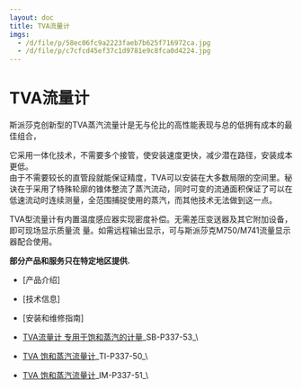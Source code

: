 ```yaml
---
layout: doc
title: TVA流量计
imgs:
  - /d/file/p/58ec06fc9a2223faeb7b625f716972ca.jpg
  - /d/file/p/c7cfcd45ef37c1d9781e9c8fca0d4224.jpg
---
```


# TVA流量计

斯派莎克创新型的TVA蒸汽流量计是无与伦比的高性能表现与总的低拥有成本的最佳组合，

它采用一体化技术，不需要多个接管，使安装速度更快，减少潜在路径，安装成本更低。  
由于不需要较长的直管段就能保证精度，TVA可以安装在大多数局限的空间里。秘诀在于采用了特殊轮廓的锥体整流了蒸汽流动，同时可变的流通面积保证了可以在低速流动时连续测量，全范围捕捉使用的蒸汽，而其他技术无法做到这一点。

TVA型流量计有内置温度感应器实现密度补偿。无需差压变送器及其它附加设备，即可现场显示质量流 量。如需远程输出显示，可与斯派莎克M750/M741流量显示器配合使用。

**部分产品和服务只在特定地区提供.**

- [产品介绍]
- [技术信息]
- [安装和维修指南]

- [TVA流量计 专用于饱和蒸汽的计量](http://7xkry5.com1.z0.glb.clouddn.com/SB-P337-53-TVA流量计-专用于饱和蒸汽的计量.pdf)\_SB-P337-53\_\

- [TVA 饱和蒸汽流量计](http://7xkry5.com1.z0.glb.clouddn.com/TI-P337-50-TVA%20饱和蒸汽流量计.pdf)\_TI-P337-50\_\

- [TVA 饱和蒸汽流量计](http://7xkry5.com1.z0.glb.clouddn.com/IM-P337-51-TVA饱和蒸汽流量计.pdf)\_IM-P337-51\_\
